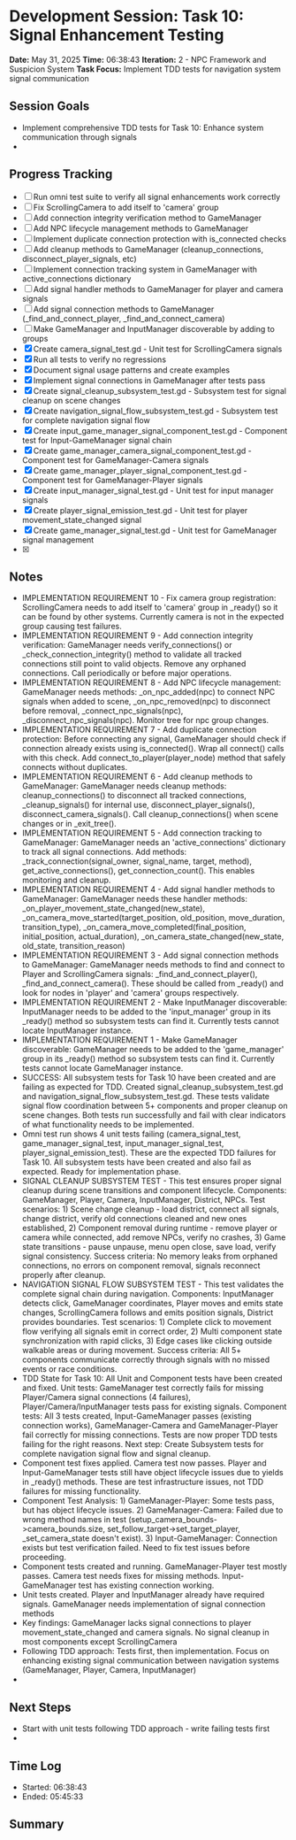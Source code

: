 # Development Session: Task 10: Signal Enhancement Testing
**Date:** May 31, 2025
**Time:** 06:38:43
**Iteration:** 2 - NPC Framework and Suspicion System
**Task Focus:** Implement TDD tests for navigation system signal communication

## Session Goals
- Implement comprehensive TDD tests for Task 10: Enhance system communication through signals
- 

## Progress Tracking
- [ ] Run omni test suite to verify all signal enhancements work correctly
- [ ] Fix ScrollingCamera to add itself to 'camera' group
- [ ] Add connection integrity verification method to GameManager
- [ ] Add NPC lifecycle management methods to GameManager
- [ ] Implement duplicate connection protection with is_connected checks
- [ ] Add cleanup methods to GameManager (cleanup_connections, disconnect_player_signals, etc)
- [ ] Implement connection tracking system in GameManager with active_connections dictionary
- [ ] Add signal handler methods to GameManager for player and camera signals
- [ ] Add signal connection methods to GameManager (_find_and_connect_player, _find_and_connect_camera)
- [ ] Make GameManager and InputManager discoverable by adding to groups
- [x] Create camera_signal_test.gd - Unit test for ScrollingCamera signals
- [x] Run all tests to verify no regressions
- [x] Document signal usage patterns and create examples
- [x] Implement signal connections in GameManager after tests pass
- [x] Create signal_cleanup_subsystem_test.gd - Subsystem test for signal cleanup on scene changes
- [x] Create navigation_signal_flow_subsystem_test.gd - Subsystem test for complete navigation signal flow
- [x] Create input_game_manager_signal_component_test.gd - Component test for Input-GameManager signal chain
- [x] Create game_manager_camera_signal_component_test.gd - Component test for GameManager-Camera signals
- [x] Create game_manager_player_signal_component_test.gd - Component test for GameManager-Player signals
- [x] Create input_manager_signal_test.gd - Unit test for input manager signals
- [x] Create player_signal_emission_test.gd - Unit test for player movement_state_changed signal
- [x] Create game_manager_signal_test.gd - Unit test for GameManager signal management
- [x] 

## Notes
- IMPLEMENTATION REQUIREMENT 10 - Fix camera group registration: ScrollingCamera needs to add itself to 'camera' group in _ready() so it can be found by other systems. Currently camera is not in the expected group causing test failures.
- IMPLEMENTATION REQUIREMENT 9 - Add connection integrity verification: GameManager needs verify_connections() or _check_connection_integrity() method to validate all tracked connections still point to valid objects. Remove any orphaned connections. Call periodically or before major operations.
- IMPLEMENTATION REQUIREMENT 8 - Add NPC lifecycle management: GameManager needs methods: _on_npc_added(npc) to connect NPC signals when added to scene, _on_npc_removed(npc) to disconnect before removal, _connect_npc_signals(npc), _disconnect_npc_signals(npc). Monitor tree for npc group changes.
- IMPLEMENTATION REQUIREMENT 7 - Add duplicate connection protection: Before connecting any signal, GameManager should check if connection already exists using is_connected(). Wrap all connect() calls with this check. Add connect_to_player(player_node) method that safely connects without duplicates.
- IMPLEMENTATION REQUIREMENT 6 - Add cleanup methods to GameManager: GameManager needs cleanup methods: cleanup_connections() to disconnect all tracked connections, _cleanup_signals() for internal use, disconnect_player_signals(), disconnect_camera_signals(). Call cleanup_connections() when scene changes or in _exit_tree().
- IMPLEMENTATION REQUIREMENT 5 - Add connection tracking to GameManager: GameManager needs an 'active_connections' dictionary to track all signal connections. Add methods: _track_connection(signal_owner, signal_name, target, method), get_active_connections(), get_connection_count(). This enables monitoring and cleanup.
- IMPLEMENTATION REQUIREMENT 4 - Add signal handler methods to GameManager: GameManager needs these handler methods: _on_player_movement_state_changed(new_state), _on_camera_move_started(target_position, old_position, move_duration, transition_type), _on_camera_move_completed(final_position, initial_position, actual_duration), _on_camera_state_changed(new_state, old_state, transition_reason)
- IMPLEMENTATION REQUIREMENT 3 - Add signal connection methods to GameManager: GameManager needs methods to find and connect to Player and ScrollingCamera signals: _find_and_connect_player(), _find_and_connect_camera(). These should be called from _ready() and look for nodes in 'player' and 'camera' groups respectively.
- IMPLEMENTATION REQUIREMENT 2 - Make InputManager discoverable: InputManager needs to be added to the 'input_manager' group in its _ready() method so subsystem tests can find it. Currently tests cannot locate InputManager instance.
- IMPLEMENTATION REQUIREMENT 1 - Make GameManager discoverable: GameManager needs to be added to the 'game_manager' group in its _ready() method so subsystem tests can find it. Currently tests cannot locate GameManager instance.
- SUCCESS: All subsystem tests for Task 10 have been created and are failing as expected for TDD. Created signal_cleanup_subsystem_test.gd and navigation_signal_flow_subsystem_test.gd. These tests validate signal flow coordination between 5+ components and proper cleanup on scene changes. Both tests run successfully and fail with clear indicators of what functionality needs to be implemented.
- Omni test run shows 4 unit tests failing (camera_signal_test, game_manager_signal_test, input_manager_signal_test, player_signal_emission_test). These are the expected TDD failures for Task 10. All subsystem tests have been created and also fail as expected. Ready for implementation phase.
- SIGNAL CLEANUP SUBSYSTEM TEST - This test ensures proper signal cleanup during scene transitions and component lifecycle. Components: GameManager, Player, Camera, InputManager, District, NPCs. Test scenarios: 1) Scene change cleanup - load district, connect all signals, change district, verify old connections cleaned and new ones established, 2) Component removal during runtime - remove player or camera while connected, add remove NPCs, verify no crashes, 3) Game state transitions - pause unpause, menu open close, save load, verify signal consistency. Success criteria: No memory leaks from orphaned connections, no errors on component removal, signals reconnect properly after cleanup.
- NAVIGATION SIGNAL FLOW SUBSYSTEM TEST - This test validates the complete signal chain during navigation. Components: InputManager detects click, GameManager coordinates, Player moves and emits state changes, ScrollingCamera follows and emits position signals, District provides boundaries. Test scenarios: 1) Complete click to movement flow verifying all signals emit in correct order, 2) Multi component state synchronization with rapid clicks, 3) Edge cases like clicking outside walkable areas or during movement. Success criteria: All 5+ components communicate correctly through signals with no missed events or race conditions.
- TDD State for Task 10: All Unit and Component tests have been created and fixed. Unit tests: GameManager test correctly fails for missing Player/Camera signal connections (4 failures), Player/Camera/InputManager tests pass for existing signals. Component tests: All 3 tests created, Input-GameManager passes (existing connection works), GameManager-Camera and GameManager-Player fail correctly for missing connections. Tests are now proper TDD tests failing for the right reasons. Next step: Create Subsystem tests for complete navigation signal flow and signal cleanup.
- Component test fixes applied. Camera test now passes. Player and Input-GameManager tests still have object lifecycle issues due to yields in _ready() methods. These are test infrastructure issues, not TDD failures for missing functionality.
- Component Test Analysis: 1) GameManager-Player: Some tests pass, but has object lifecycle issues. 2) GameManager-Camera: Failed due to wrong method names in test (setup_camera_bounds->camera_bounds.size, set_follow_target->set_target_player, _set_camera_state doesn't exist). 3) Input-GameManager: Connection exists but test verification failed. Need to fix test issues before proceeding.
- Component tests created and running. GameManager-Player test mostly passes. Camera test needs fixes for missing methods. Input-GameManager test has existing connection working.
- Unit tests created. Player and InputManager already have required signals. GameManager needs implementation of signal connection methods
- Key findings: GameManager lacks signal connections to player movement_state_changed and camera signals. No signal cleanup in most components except ScrollingCamera
- Following TDD approach: Tests first, then implementation. Focus on enhancing existing signal communication between navigation systems (GameManager, Player, Camera, InputManager)
- 

## Next Steps
- Start with unit tests following TDD approach - write failing tests first
- 

## Time Log
- Started: 06:38:43
- Ended: 05:45:33

## Summary

